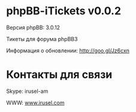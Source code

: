 phpBB-iTickets v0.0.2
==============

Версия phpBB: 3.0.12

Тикеты для форума phpBB3

Информация о обновлении: http://goo.gl/Jz6cxn

Контакты для связи
==============
Skype: irusel-am

WWW: www.irusel.com

